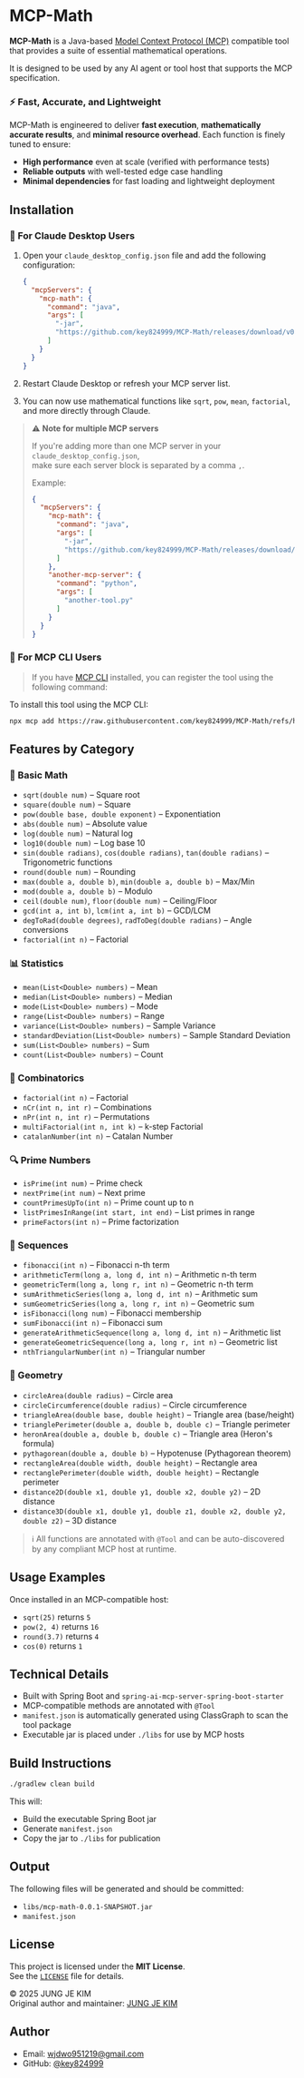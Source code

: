 # MCP-Math

**MCP-Math** is a Java-based [Model Context Protocol (MCP)](https://modelcontextprotocol.io) compatible tool that provides a suite of essential mathematical operations.

It is designed to be used by any AI agent or tool host that supports the MCP specification.

### ⚡ Fast, Accurate, and Lightweight
MCP-Math is engineered to deliver **fast execution**, **mathematically accurate results**, and **minimal resource overhead**. Each function is finely tuned to ensure:

- **High performance** even at scale (verified with performance tests)
- **Reliable outputs** with well-tested edge case handling
- **Minimal dependencies** for fast loading and lightweight deployment

## Installation

### 🔹 For Claude Desktop Users

1. Open your `claude_desktop_config.json` file and add the following configuration:

    ```json
    {
      "mcpServers": {
        "mcp-math": {
          "command": "java",
          "args": [
            "-jar",
            "https://github.com/key824999/MCP-Math/releases/download/v0.1.0/mcp-math.jar"
          ]
        }
      }
    }
    ```

2. Restart Claude Desktop or refresh your MCP server list.
3. You can now use mathematical functions like `sqrt`, `pow`, `mean`, `factorial`, and more directly through Claude.

> ⚠️ **Note for multiple MCP servers**
>
> If you're adding more than one MCP server in your `claude_desktop_config.json`,  
> make sure each server block is separated by a comma `,`.
>
> Example:
>
> ```json
> {
>   "mcpServers": {
>     "mcp-math": {
>       "command": "java",
>       "args": [
>         "-jar",
>         "https://github.com/key824999/MCP-Math/releases/download/v0.1.0/mcp-math.jar"
>       ]
>     },
>     "another-mcp-server": {
>       "command": "python",
>       "args": [
>         "another-tool.py"
>       ]
>     }
>   }
> }
> ```
> 
### 🔹 For MCP CLI Users

> If you have [MCP CLI](https://www.npmjs.com/package/mcp) installed, you can register the tool using the following command:

To install this tool using the MCP CLI:

```bash
npx mcp add https://raw.githubusercontent.com/key824999/MCP-Math/refs/heads/master/manifest.json
```

## Features by Category

### 📘 Basic Math
- `sqrt(double num)` – Square root
- `square(double num)` – Square
- `pow(double base, double exponent)` – Exponentiation
- `abs(double num)` – Absolute value
- `log(double num)` – Natural log
- `log10(double num)` – Log base 10
- `sin(double radians)`, `cos(double radians)`, `tan(double radians)` – Trigonometric functions
- `round(double num)` – Rounding
- `max(double a, double b)`, `min(double a, double b)` – Max/Min
- `mod(double a, double b)` – Modulo
- `ceil(double num)`, `floor(double num)` – Ceiling/Floor
- `gcd(int a, int b)`, `lcm(int a, int b)` – GCD/LCM
- `degToRad(double degrees)`, `radToDeg(double radians)` – Angle conversions
- `factorial(int n)` – Factorial

### 📊 Statistics
- `mean(List<Double> numbers)` – Mean
- `median(List<Double> numbers)` – Median
- `mode(List<Double> numbers)` – Mode
- `range(List<Double> numbers)` – Range
- `variance(List<Double> numbers)` – Sample Variance
- `standardDeviation(List<Double> numbers)` – Sample Standard Deviation
- `sum(List<Double> numbers)` – Sum
- `count(List<Double> numbers)` – Count

### 🔢 Combinatorics
- `factorial(int n)` – Factorial
- `nCr(int n, int r)` – Combinations
- `nPr(int n, int r)` – Permutations
- `multiFactorial(int n, int k)` – k-step Factorial
- `catalanNumber(int n)` – Catalan Number

### 🔍 Prime Numbers
- `isPrime(int num)` – Prime check
- `nextPrime(int num)` – Next prime
- `countPrimesUpTo(int n)` – Prime count up to n
- `listPrimesInRange(int start, int end)` – List primes in range
- `primeFactors(int n)` – Prime factorization

### 🔁 Sequences
- `fibonacci(int n)` – Fibonacci n-th term
- `arithmeticTerm(long a, long d, int n)` – Arithmetic n-th term
- `geometricTerm(long a, long r, int n)` – Geometric n-th term
- `sumArithmeticSeries(long a, long d, int n)` – Arithmetic sum
- `sumGeometricSeries(long a, long r, int n)` – Geometric sum
- `isFibonacci(long num)` – Fibonacci membership
- `sumFibonacci(int n)` – Fibonacci sum
- `generateArithmeticSequence(long a, long d, int n)` – Arithmetic list
- `generateGeometricSequence(long a, long r, int n)` – Geometric list
- `nthTriangularNumber(int n)` – Triangular number

### 📐 Geometry
- `circleArea(double radius)` – Circle area
- `circleCircumference(double radius)` – Circle circumference
- `triangleArea(double base, double height)` – Triangle area (base/height)
- `trianglePerimeter(double a, double b, double c)` – Triangle perimeter
- `heronArea(double a, double b, double c)` – Triangle area (Heron's formula)
- `pythagorean(double a, double b)` – Hypotenuse (Pythagorean theorem)
- `rectangleArea(double width, double height)` – Rectangle area
- `rectanglePerimeter(double width, double height)` – Rectangle perimeter
- `distance2D(double x1, double y1, double x2, double y2)` – 2D distance
- `distance3D(double x1, double y1, double z1, double x2, double y2, double z2)` – 3D distance

> ℹ️ All functions are annotated with `@Tool` and can be auto-discovered by any compliant MCP host at runtime.

## Usage Examples

Once installed in an MCP-compatible host:

- `sqrt(25)` returns `5`
- `pow(2, 4)` returns `16`
- `round(3.7)` returns `4`
- `cos(0)` returns `1`

## Technical Details

- Built with Spring Boot and `spring-ai-mcp-server-spring-boot-starter`
- MCP-compatible methods are annotated with `@Tool`
- `manifest.json` is automatically generated using ClassGraph to scan the tool package
- Executable jar is placed under `./libs` for use by MCP hosts

## Build Instructions

```bash
./gradlew clean build
```

This will:
- Build the executable Spring Boot jar
- Generate `manifest.json`
- Copy the jar to `./libs` for publication

## Output

The following files will be generated and should be committed:

- `libs/mcp-math-0.0.1-SNAPSHOT.jar`
- `manifest.json`

## License

This project is licensed under the **MIT License**.  
See the [`LICENSE`](./LICENSE) file for details.

© 2025 JUNG JE KIM  
Original author and maintainer: [JUNG JE KIM](https://github.com/key824999)

## Author

- Email: wjdwo951219@gmail.com
- GitHub: [@key824999](https://github.com/key824999)
